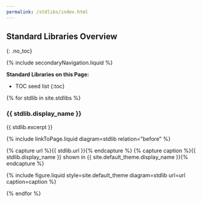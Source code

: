 ```yaml
---
permalink: /stdlibs/index.html
---
```

## Standard Libraries Overview
{: .no_toc}

{% include secondaryNavigation.liquid %}

**Standard Libraries on this Page:**

* TOC seed list
{:toc}

{% for stdlib in site.stdlibs %}

### {{ stdlib.display_name }}

{{ stdlib.excerpt }}

{% include linkToPage.liquid diagram=stdlib relation="before" %}

{% capture url %}{{ stdlib.url }}{% endcapture %}
{% capture caption %}{{ stdlib.display_name }} shown in {{ site.default_theme.display_name }}{% endcapture %}

{% include figure.liquid style=site.default_theme diagram=stdlib url=url caption=caption %}

{% endfor %}
